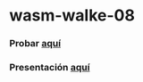 # wasm-walke-08

### Probar [aquí](https://iic3585-2021.github.io/wasm-walke-08/)

### Presentación [aquí](https://docs.google.com/presentation/d/1rzS2xSRO5vJa_nNDQdwTogw5XaZ20Au7JDJVHuH4yks/edit?usp=sharing)
